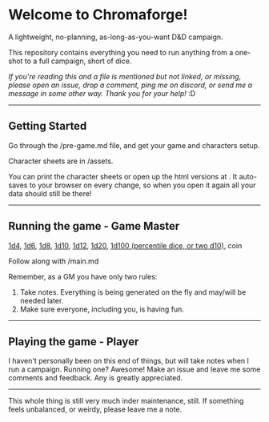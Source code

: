 # Welcome to Chromaforge!
A lightweight, no-planning, as-long-as-you-want D&D campaign.

This repository contains everything you need to run anything from a one-shot to a full campaign, short of dice. 

_If you're reading this and a file is mentioned but not linked, or missing, please open an issue, drop a comment, ping me on discord, or send me a message in some other way. Thank you for your help!_ :D

---

## Getting Started

Go through the /pre-game.md file, and get your game and characters setup. 

Character sheets are in /assets. 

You can print the character sheets or open up the html versions at <insert link>. It auto-saves to your browser on every change, so when you open it again all your data should still be there!

---
  
## Running the game - Game Master
  
  [1d4](https://www.ecosia.org/images?q=dice%204%20sides&tt=0e30b125), 
  [1d6](https://www.ecosia.org/images?q=dice%206%20sides), 
  [1d8](https://www.ecosia.org/images?q=dice%208%20sides), 
  [1d10](https://www.ecosia.org/images?q=dice%2010%20sides), 
  [1d12](https://www.ecosia.org/images?q=dice%2012%20sides), 
  [1d20](https://www.ecosia.org/images?q=dice%2020%20sides), 
  [1d100 (percentile dice, or two d10)](https://www.ecosia.org/images?q=percentile%20dice%20100), 
  coin
  
  Follow along with /main.md
  
  Remember, as a GM you have only two rules: 
  1. Take notes. Everything is being generated on the fly and may/will be needed later.
  2. Make sure everyone, including you, is having fun.
  
---
  
## Playing the game - Player
  
  I haven't personally been on this end of things, but will take notes when I run a campaign. Running one? Awesome! Make an issue and leave me some comments and feedback. Any is greatly appreciated.
  
---
  This whole thing is still very much inder maintenance, still. If something feels unbalanced, or weirdy, please leave me a note. 

